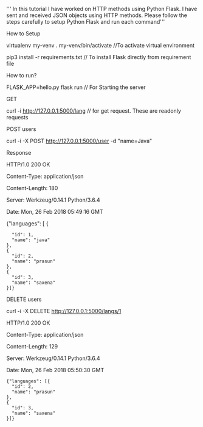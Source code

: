 ''' In this tutorial I have worked on HTTP methods using Python Flask. I have sent and received JSON objects using HTTP methods. 
Please follow the steps carefully to setup Python Flask and run each command'''


How to Setup

virtualenv my-venv
. my-venv/bin/activate //To activate virtual environment

pip3 install -r requirements.txt // To install Flask directly from requirement file

How to run?

FLASK_APP=hello.py flask run // For Starting the server

GET 

 curl -i http://127.0.0.1:5000/lang // for get request. These are readonly requests

POST users

 curl -i -X POST http://127.0.0.1:5000/user -d "name=Java"

Response

  HTTP/1.0 200 OK


  Content-Type: application/json


  Content-Length: 180


  Server: Werkzeug/0.14.1 Python/3.6.4


  Date: Mon, 26 Feb 2018 05:49:16 GMT




  
  
   {"languages": [ {
    
      "id": 1, 
      "name": "java"
    }, 
    {
      "id": 2, 
      "name": "prasun"
    }, 
    {
      "id": 3, 
      "name": "saxena"
    }]}


DELETE users

curl -i -X DELETE http://127.0.0.1:5000/langs/1


HTTP/1.0 200 OK

Content-Type: application/json

Content-Length: 129

Server: Werkzeug/0.14.1 Python/3.6.4

Date: Mon, 26 Feb 2018 05:50:30 GMT


 

  
  
    {"languages": [{
      "id": 2, 
      "name": "prasun"
    }, 
    {
      "id": 3, 
      "name": "saxena"
    }]}
